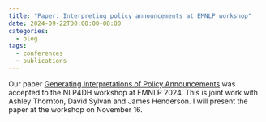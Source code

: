 ```yaml
---
title: "Paper: Interpreting policy announcements at EMNLP workshop"
date: 2024-09-22T00:00:00+00:00
categories:
  - blog
tags:
  - conferences
  - publications
---
```


Our paper [Generating Interpretations of Policy Announcements](https://aclanthology.org/2024.nlp4dh-1.50/) was accepted to the NLP4DH workshop at EMNLP 2024. This is joint work with Ashley Thornton, David Sylvan and James Henderson. I will present the paper at the workshop on November 16.

